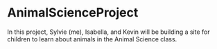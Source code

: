 # AnimalScienceProject

In this project, Sylvie (me), Isabella, and Kevin will be building a site for children to learn about animals in the Animal Science class.
